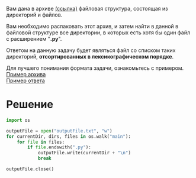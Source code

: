 Вам дана в архиве [(ссылка)](https://stepik.org/media/attachments/lesson/24465/main.zip) файловая структура, состоящая из директорий и файлов.

Вам необходимо распаковать этот архив, и затем найти в данной в файловой структуре все директории, в которых есть хотя бы один файл с расширением "**.py**". 

Ответом на данную задачу будет являться файл со списком таких директорий, **отсортированных в лексикографическом порядке**.

Для лучшего понимания формата задачи, ознакомьтесь с примером.\
[Пример архива](https://stepik.org/media/attachments/lesson/24465/sample.zip)\
[Пример ответа](https://stepik.org/media/attachments/lesson/24465/sample_ans.txt)
# Решение
```python
import os

outputFile = open("outputFile.txt", "w")
for currentDir, dirs, files in os.walk("main"):
    for file in files:
        if file.endswith(".py"):
            outputFile.write(currentDir + "\n")
            break

outputFile.close()
```
